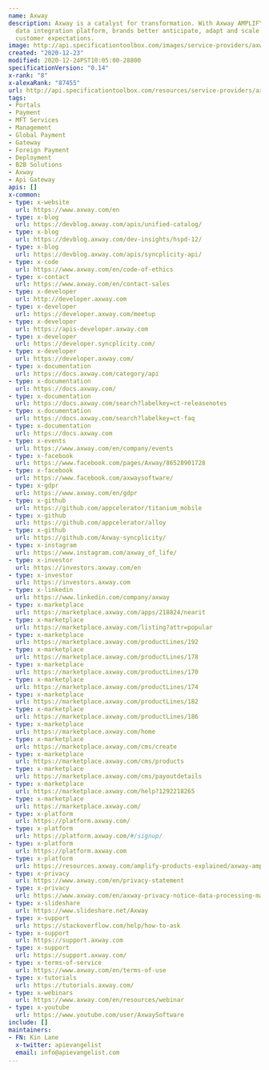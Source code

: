 ```yaml
---
name: Axway
description: Axway is a catalyst for transformation. With Axway AMPLIFY, our cloud-enabled
  data integration platform, brands better anticipate, adapt and scale to meet changing
  customer expectations.
image: http://api.specificationtoolbox.com/images/service-providers/axway.jpg
created: "2020-12-23"
modified: 2020-12-24PST10:05:00-28800
specificationVersion: "0.14"
x-rank: "8"
x-alexaRank: "87455"
url: http://api.specificationtoolbox.com/resources/service-providers/axway/
tags:
- Portals
- Payment
- MFT Services
- Management
- Global Payment
- Gateway
- Foreign Payment
- Deployment
- B2B Solutions
- Axway
- Api Gateway
apis: []
x-common:
- type: x-website
  url: https://www.axway.com/en
- type: x-blog
  url: https://devblog.axway.com/apis/unified-catalog/
- type: x-blog
  url: https://devblog.axway.com/dev-insights/hspd-12/
- type: x-blog
  url: https://devblog.axway.com/apis/syncplicity-api/
- type: x-code
  url: https://www.axway.com/en/code-of-ethics
- type: x-contact
  url: https://www.axway.com/en/contact-sales
- type: x-developer
  url: http://developer.axway.com
- type: x-developer
  url: https://developer.axway.com/meetup
- type: x-developer
  url: https://apis-developer.axway.com
- type: x-developer
  url: https://developer.syncplicity.com/
- type: x-developer
  url: https://developer.axway.com/
- type: x-documentation
  url: https://docs.axway.com/category/api
- type: x-documentation
  url: https://docs.axway.com/
- type: x-documentation
  url: https://docs.axway.com/search?labelkey=ct-releasenotes
- type: x-documentation
  url: https://docs.axway.com/search?labelkey=ct-faq
- type: x-documentation
  url: https://docs.axway.com
- type: x-events
  url: https://www.axway.com/en/company/events
- type: x-facebook
  url: https://www.facebook.com/pages/Axway/86528901728
- type: x-facebook
  url: https://www.facebook.com/axwaysoftware/
- type: x-gdpr
  url: https://www.axway.com/en/gdpr
- type: x-github
  url: https://github.com/appcelerator/titanium_mobile
- type: x-github
  url: https://github.com/appcelerator/alloy
- type: x-github
  url: https://github.com/Axway-syncplicity/
- type: x-instagram
  url: https://www.instagram.com/axway_of_life/
- type: x-investor
  url: https://investors.axway.com/en
- type: x-investor
  url: https://investors.axway.com
- type: x-linkedin
  url: https://www.linkedin.com/company/axway
- type: x-marketplace
  url: https://marketplace.axway.com/apps/218824/nearit
- type: x-marketplace
  url: https://marketplace.axway.com/listing?attr=popular
- type: x-marketplace
  url: https://marketplace.axway.com/productLines/192
- type: x-marketplace
  url: https://marketplace.axway.com/productLines/178
- type: x-marketplace
  url: https://marketplace.axway.com/productLines/170
- type: x-marketplace
  url: https://marketplace.axway.com/productLines/174
- type: x-marketplace
  url: https://marketplace.axway.com/productLines/182
- type: x-marketplace
  url: https://marketplace.axway.com/productLines/186
- type: x-marketplace
  url: https://marketplace.axway.com/home
- type: x-marketplace
  url: https://marketplace.axway.com/cms/create
- type: x-marketplace
  url: https://marketplace.axway.com/cms/products
- type: x-marketplace
  url: https://marketplace.axway.com/cms/payoutdetails
- type: x-marketplace
  url: https://marketplace.axway.com/help?1292218265
- type: x-marketplace
  url: https://marketplace.axway.com/
- type: x-platform
  url: https://platform.axway.com/
- type: x-platform
  url: https://platform.axway.com/#/signup/
- type: x-platform
  url: https://platform.axway.com
- type: x-platform
  url: https://resources.axway.com/amplify-products-explained/axway-amplify-platform-for-digital-transformation-video
- type: x-privacy
  url: https://www.axway.com/en/privacy-statement
- type: x-privacy
  url: https://www.axway.com/en/axway-privacy-notice-data-processing-marketing-purpose-internet-sources
- type: x-slideshare
  url: https://www.slideshare.net/Axway
- type: x-support
  url: https://stackoverflow.com/help/how-to-ask
- type: x-support
  url: https://support.axway.com
- type: x-support
  url: https://support.axway.com/
- type: x-terms-of-service
  url: https://www.axway.com/en/terms-of-use
- type: x-tutorials
  url: https://tutorials.axway.com/
- type: x-webinars
  url: https://www.axway.com/en/resources/webinar
- type: x-youtube
  url: https://www.youtube.com/user/AxwaySoftware
include: []
maintainers:
- FN: Kin Lane
  x-twitter: apievangelist
  email: info@apievangelist.com
...
```

